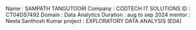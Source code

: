 Name : SAMPATH TANGUTOORI
Company : CODTECH IT SOLUTIONS
ID : CT04DS7492
Domain : Data Analytics
Duration : aug to sep 2024
mentor : Neela Santhosh Kumar
project : EXPLORATORY DATA ANALYSIS (EDA)
